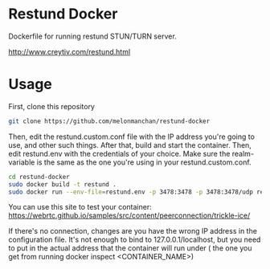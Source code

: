 # Restund Docker
Dockerfile for running restund STUN/TURN server.

http://www.creytiv.com/restund.html

# Usage
First, clone this repository

```sh
git clone https://github.com/melonmanchan/restund-docker
```

Then, edit the restund.custom.conf file with the IP address you're going to use, and other such things.
After that, build and start the container. Then, edit restund.env with the credentials of your choice.
Make sure the realm-variable is the same as the one you're using in your restund.custom.conf.


```sh
cd restund-docker
sudo docker build -t restund .
sudo docker run --env-file=restund.env -p 3478:3478 -p 3478:3478/udp restund
```

You can use this site to test your container: https://webrtc.github.io/samples/src/content/peerconnection/trickle-ice/

If there's no connection, changes are you have the wrong IP address in the configuration file. It's not enough
to bind to 127.0.0.1/localhost, but you need to put in the actual address that the container will run under (
the one you get from running docker inspect <CONTAINER_NAME>)

